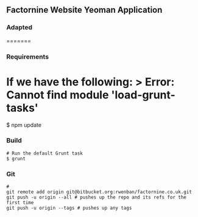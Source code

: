## Factornine Website Yeoman Application

### Adapted 
=======

### Requirements
   # If we have the following: > Error: Cannot find module 'load-grunt-tasks'
   
   $ npm update
   
   
### Build
    # Run the default Grunt task
	$ grunt
	
### Git
    #
    git remote add origin git@bitbucket.org:rwenban/factornine.co.uk.git
    git push -u origin --all # pushes up the repo and its refs for the first time
    git push -u origin --tags # pushes up any tags
